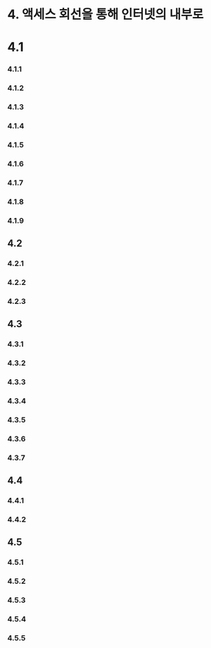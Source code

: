 # 4. 액세스 회선을 통해 인터넷의 내부로

# 4.1

### 4.1.1

### 4.1.2

### 4.1.3

### 4.1.4

### 4.1.5

### 4.1.6

### 4.1.7

### 4.1.8

### 4.1.9

## 4.2

### 4.2.1

### 4.2.2

### 4.2.3

## 4.3

### 4.3.1

### 4.3.2

### 4.3.3

### 4.3.4

### 4.3.5

### 4.3.6

### 4.3.7

## 4.4

### 4.4.1

### 4.4.2

## 4.5

### 4.5.1

### 4.5.2

### 4.5.3

### 4.5.4

### 4.5.5
